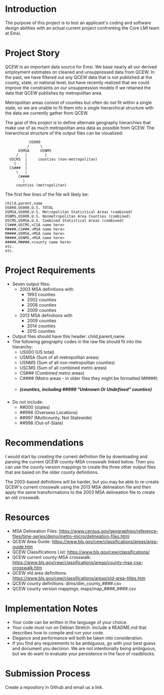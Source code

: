 # Introduction

The purpose of this project is to test an applicant's coding and software design
abilities with an actual current project confronting the Core LMI team at Emsi.

# Project Story

QCEW is an important data source for Emsi. We base nearly all our derived
employment estimates on cleaned and unsuppressed data from QCEW. In the past, we
have filtered out any QCEW data that is not published at the county, state, or
national level, but have recently realized that we could improve the constraints
on our unsuppression models if we retained the data that QCEW publishes by
metropolitan area.

Metropolitan areas consist of counties but often do not fit within a single
state, so we are unable to fit them into a single hierarchical structure
with the data we currently gather from QCEW.

The goal of this project is to define alternate geography hierarchies that
make use of as much metropolitan area data as possible from QCEW. The
hierarchical structure of the output files can be visualized:

```
           US000
          /     \
      USMSA     USNMS
     /   |        |
  USCMS  |     counties (non-metropolitan)
    |    |
  CS###  |
     \   |
      C####
        |
     counties (metropolitan)
```

The first few lines of the file will likely be:

```
child,parent,name
US000,US000,U.S. TOTAL
USMSA,US000,U.S. Metropolitan Statistical Areas (combined)
USNMS,US000,U.S. Nonmetropolitan Area Counties (combined)
USCMS,USMSA,U.S. Combined Statistical Areas (combined)
CS###,USCMS,<CSA name here>
M####,CS###,<MSA name here>
M####,USMSA,<MSA name here>
M####,USNMS,<MSA name here>
#####,M####,<county name here>
etc.
etc.
```

# Project Requirements

* Seven output files:
    * 2003 MSA definitions with
        * 1993 counties
        * 2002 counties
        * 2008 counties
        * 2009 counties
    * 2013 MSA definitions with
        * 2009 counties
        * 2014 counties
        * 2015 counties
* Output files should have this header: child,parent,name
* The following geography codes in the raw file should fit into the hierarchy:
    * US000 (US total)
    * USMSA (Sum of all metropolitan areas)
    * USNMS (Sum of all non-metropolitan counties)
    * USCMS (Sum of all combined metro areas)
    * CS### (Combined metro areas)
    * C#### (Metro areas - in older files they might be formatted M####)
    * ##### (counties, including ##999 "Unknown Or Undefined" counties)
* Do not include:
    * ##000 (states)
    * ##996 (Overseas Locations)
    * ##997 (Multicounty, Not Statewide)
    * ##998 (Out-of-State)

# Recommendations

I would start by creating the current definition file by downloading and parsing
the current QCEW county-MSA crosswalk linked below. Then you can use the county
version mappings to create the three other output files that are based on the
older county definitions.

The 2003-based definitions will be harder, but you may be able to re-create
QCEW's current crosswalk using the 2013 MSA delineation file and then apply
the same transformations to the 2003 MSA delineation file to create an old
crosswalk.

# Resources

* MSA Delineation Files: https://www.census.gov/geographies/reference-files/time-series/demo/metro-micro/delineation-files.html
* QCEW Area Guide: https://www.bls.gov/cew/classifications/areas/area-guide.htm
* QCEW Classifications List: https://www.bls.gov/cew/classifications/
* QCEW current county-MSA crosswalk: https://www.bls.gov/cew/classifications/areas/county-msa-csa-crosswalk.htm
* QCEW old area definitions: https://www.bls.gov/cew/classifications/areas/old-area-titles.htm
* QCEW county definitions: dims/dim_county_####.csv
* QCEW county version mappings: maps/map_####_####.csv

# Implementation Notes

* Your code can be written in the language of your choice.
* Your code must run on Debian Stretch. Include a README.md that describes how
  to compile and run your code.
* Elegance and performance will both be taken into consideration.
* If you find any requirements to be ambiguous, go with your best guess and
  document you decision. We are not intentionally being ambiguous, but we do
  want to evaluate your persistence in the face of roadblocks.

# Submission Process

Create a repository in Github and email us a link.
